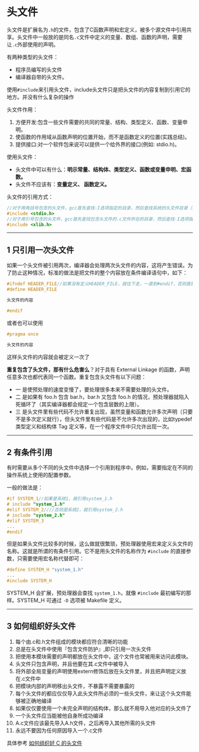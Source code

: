 # 头文件

头文件是扩展名为`.h`的文件，包含了C函数声明和宏定义，被多个源文件中引用共享。头文件中一般放的是同名`.c`文件中定义的变量、数组、函数的声明，需要让`.c`外部使用的声明。

有两种类型的头文件：

- 程序员编写的头文件
- 编译器自带的头文件。

使用`#include`来引用头文件，include头文件只是把头文件的内容复制到引用它的地方。并没有什么复杂的操作

头文件作用：

1. 方便开发:包含一些文件需要的共同的常量、结构、类型定义、函数、变量申明。
2. 使函数的作用域从函数声明的位置开始，而不是函数定义的位置(实践总结)。
3. 提供接口:对一个软件包来说可以提供一个给外界的接口(例如: stdio.h)。

使用头文件：

- 头文件中可以有什么：**明示常量、结构体、类型定义、函数或变量申明、宏函数。**
- 头文件不应该有：**变量定义、 函数定义。**

头文件的引用方式：

```c
//对于用角括号包含的头文件，gcc首先查找-I选项指定的目录，然后查找系统的头文件目录（通常是/usr/include，在我的系统上还包括/usr/lib/gcc/i486-linux-gnu/4.3.2/include）
#include <stdio.h>
//对于用引号包含的头文件，gcc首先查找包含头文件的.c文件所在的目录，然后查找-I选项指定的目录，然后查找系统的头文件目录。
#include <xlib.h>
```

---
## 1 只引用一次头文件

如果一个头文件被引用两次，编译器会处理两次头文件的内容，这将产生错误。为了防止这种情况，标准的做法是把文件的整个内容放在条件编译语句中，如下：

```c
#ifndef HEADER_FILE//如果没有定义HEADER_FILE，就往下走，一直到#endif，否则直接跳到#endif
#define HEADER_FILE

头文件的内容

#endif
```

或者也可以使用

```c
#pragma once

头文件的内容
```

这样头文件的内容就会被定义一次了

**重复包含了头文件，那有什么危害么**？对于具有 External Linkage 的函数，声明任意多次也都代表同一个函数。重复包含头文件有以下问题：

- 一 是使预处理的速度变慢了，要处理很多本来不需要处理的头文件。
- 二 是如果有 foo.h 包含 bar.h，bar.h 又包含 foo.h 的情况，预处理器就陷入死循环了（其实编译器都会规定一个包含层数的上限）。
- 三 是头文件里有些代码不允许重复出现，虽然变量和函数允许多次声明（只要不是多次定义就行），但头文件里有些代码是不允许多次出现的，比如typedef类型定义和结构体 Tag 定义等，在一个程序文件中只允许出现一次。

---
## 2 有条件引用

有时需要从多个不同的头文件中选择一个引用到程序中。例如，需要指定在不同的操作系统上使用的配置参数。

一般的做法是：

```c
#if SYSTEM_1//如果是系统1，就引用system_1.h
# include "system_1.h"
#elif SYSTEM_2////否则是系统2，就引用system_2.h
# include "system_2.h"
#elif SYSTEM_3
...
#endif
```

但是如果头文件比较多的时候，这么做就很繁琐，预处理器使用宏来定义头文件的名称。这就是所谓的有条件引用。它不是用头文件的名称作为 `#include` 的直接参数，只需要使用宏名称代替即可：

```c
#define SYSTEM_H "system_1.h"
...
#include SYSTEM_H
```

SYSTEM_H 会扩展，预处理器会查找 `system_1.h`，就像 `#include` 最初编写的那样。SYSTEM_H 可通过 `-D` 选项被 Makefile 定义。

---
## 3 如何组织好头文件

1. 每个由.c和.h文件组成的模块都应符合清晰的功能
2. 总是在头文件中使用『包含文件防护』,即只引用一次头文件
3. 把使用本模块需要的声明都放在头文件中，这个文件也常被用来访问此模块。
4. 头文件只包含声明，并且他要在其.c文件中被导入
5. 将外部全局变量的声明使用extern修饰后放在头文件里，并且把声明定义放在.c文件中
6. 把模块内部的声明移出头文件，不暴露不需要暴露的
7. 每个头文件的都应仅仅导入此头文件所必须的一些头文件，来让这个头文件能够被正确地编译
8. 如果仅仅要使用一个未完全声明的结构体，那么就不用导入他对应的头文件了
9. 一个头文件应当能被他自身所成功编译
10. A.c文件应该最先导入A.h文件，之后再导入其他所需的头文件
11. 永远不要因为任何原因导入一个.c文件

具体参考 [如何组织好 C 的头文件](如何组织好头文件)
